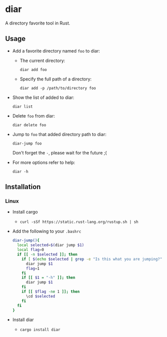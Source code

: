 # diar

A directory favorite tool in Rust.

## Usage

- Add a favorite directory named `foo` to diar:

  - The current directory:

    `diar add foo`

  - Specify the full path of a directory:
    
    `diar add -p /path/to/directory foo`

- Show the list of added to diar:

  `diar list`

- Delete `foo` from diar:
  
  `diar delete foo`

- Jump to `foo` that added directory path to diar:

  `diar-jump foo`

  Don't forget the `-`, please wait for the future ;(

- For more options refer to help:

  `diar -h`

## Installation

### Linux

- Install cargo

  - `curl -sSf https://static.rust-lang.org/rustup.sh | sh`

- Add the following to your `.bashrc`

  ```bash
  diar-jump(){
    local selected=$(diar jump $1)
    local flag=0
    if [[ -n $selected ]]; then
      if [ $(echo $selected | grep -e "Is this what you are jumping?") ]; then
        diar jump $1
        flag=1
      fi
      if [[ $1 = "-h" ]]; then
        diar jump $1
      fi
      if [[ $flag -ne 1 ]]; then
        \cd $selected
      fi
    fi
  }
  ```

- Install diar

  - `cargo install diar`
